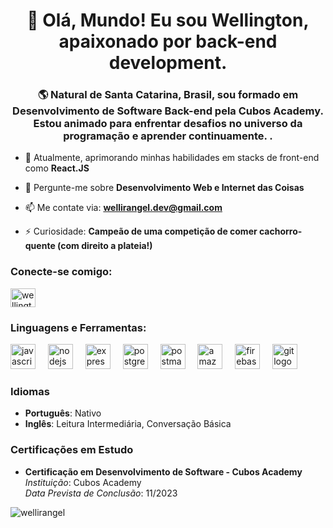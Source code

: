 
<h1 align="center">🚀 Olá, Mundo! Eu sou Wellington, apaixonado por back-end development.</h1>
<h3 align="center">🌎 Natural de Santa Catarina, Brasil, sou formado em Desenvolvimento de Software Back-end pela Cubos Academy.
 <br>Estou animado para enfrentar desafios no universo da programação e aprender continuamente. .</h3>

- 🌱 Atualmente, aprimorando minhas habilidades em stacks de front-end como **React.JS**

- 💬 Pergunte-me sobre **Desenvolvimento Web e Internet das Coisas**

- 📫 Me contate via: **wellirangel.dev@gmail.com**

- ⚡ Curiosidade: **Campeão de uma competição de comer cachorro-quente (com direito a plateia!)**

<h3 align="left">Conecte-se comigo:</h3>
<p align="left">
<a href="https://linkedin.com/in/wellington-rangel/" target="blank"><img align="center" src="https://raw.githubusercontent.com/rahuldkjain/github-profile-readme-generator/master/src/images/icons/Social/linked-in-alt.svg" alt="wellington-rangel/" height="30" width="40" /></a>
</p>

<h3 align="left">Linguagens e Ferramentas:</h3>
<div align="left">
  <img src="https://cdn.jsdelivr.net/gh/devicons/devicon/icons/javascript/javascript-original.svg" height="40" alt="javascript logo"  />
  <img width="12" />
  <img src="https://cdn.jsdelivr.net/gh/devicons/devicon/icons/nodejs/nodejs-original.svg" height="40" alt="nodejs logo"  />
  <img width="12" />
  <img src="https://cdn.jsdelivr.net/gh/devicons/devicon/icons/express/express-original.svg" height="40" alt="express logo"  />
  <img width="12" />
  <img src="https://cdn.jsdelivr.net/gh/devicons/devicon/icons/postgresql/postgresql-original.svg" height="40" alt="postgresql logo"  />
  <img width="12" />
  <img src="https://skillicons.dev/icons?i=postman" height="40" alt="postman logo"  />
  <img width="12" />
  <img src="https://cdn.jsdelivr.net/gh/devicons/devicon/icons/amazonwebservices/amazonwebservices-original.svg" height="40" alt="amazonwebservices logo"  />
  <img width="12" />
  <img src="https://cdn.jsdelivr.net/gh/devicons/devicon/icons/firebase/firebase-plain-wordmark.svg" height="40" alt="firebase logo"  />
  <img width="12" />
  <img src="https://skillicons.dev/icons?i=git" height="40" alt="git logo"  />
</div>

### Idiomas

- **Português**: Nativo
- **Inglês**: Leitura Intermediária, Conversação Básica

### Certificações em Estudo

- **Certificação em Desenvolvimento de Software - Cubos Academy**  
  *Instituição*: Cubos Academy  
  *Data Prevista de Conclusão*: 11/2023

<p>
  <img align="center" src="https://github-readme-stats.vercel.app/api/top-langs?username=wellirangel&show_icons=true&theme=onedark&locale=pt-br&layout=compact" alt="wellirangel" />
</p>
